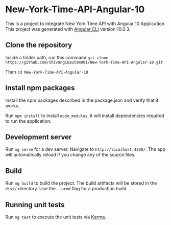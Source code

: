 # New-York-Time-API-Angular-10

This is a project to integrate New York Time API with Angular 10 Application.
This project was generated with [Angular CLI](https://github.com/angular/angular-cli) version 10.0.3.

## Clone the repository

Inside a folder path, run this command
`git clone https://github.com/ShivangiGautam001/New-York-Time-API-Angular-10.git`

Then
`cd New-York-Time-API-Angular-10`

## Install npm packages

Install the npm packages described in the package.json and verify that it works.

Run `npm install` to install `node_modules`, it will install dependencies required to run the application. 

## Development server

Run `ng serve` for a dev server. Navigate to `http://localhost:4200/`. The app will automatically reload if you change any of the source files.

## Build

Run `ng build` to build the project. The build artifacts will be stored in the `dist/` directory. Use the `--prod` flag for a production build.

## Running unit tests

Run `ng test` to execute the unit tests via [Karma](https://karma-runner.github.io).
